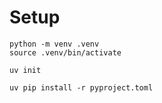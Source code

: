 # Setup

```shell
python -m venv .venv
source .venv/bin/activate

uv init

uv pip install -r pyproject.toml
```
